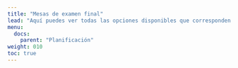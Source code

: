 ```yaml
---
title: "Mesas de examen final"
lead: "Aquí puedes ver todas las opciones disponibles que corresponden a las mesas de examen final."
menu:
  docs:
    parent: "Planificación"
weight: 010
toc: true
---
```

